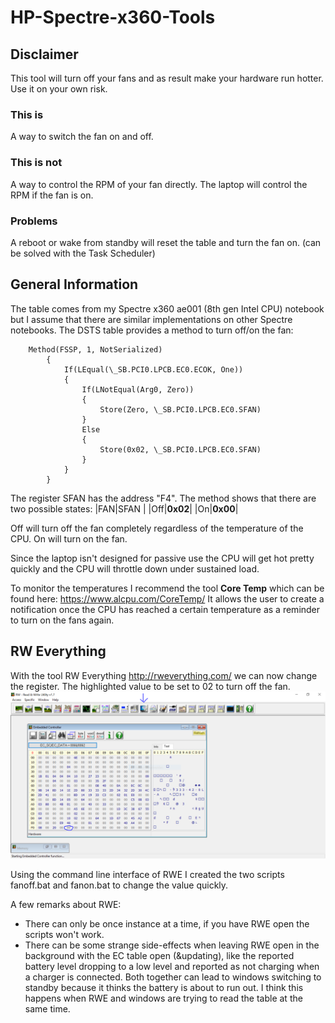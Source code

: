 # HP-Spectre-x360-Tools

## Disclaimer

This tool will turn off your fans and as result make your hardware run hotter. Use it on your own risk.

### This is 
A way to switch the fan on and off.

### This is not
A way to control the RPM of your fan directly. The laptop will control the RPM if the fan is on.

### Problems
A reboot or wake from standby will reset the table and turn the fan on. (can be solved with the Task Scheduler)

## General Information
The table comes from my Spectre x360 ae001 (8th gen Intel CPU) notebook but I assume that there are similar implementations on other Spectre notebooks.
The DSTS table provides a method to turn off/on the fan:

    	Method(FSSP, 1, NotSerialized)
			{
				If(LEqual(\_SB.PCI0.LPCB.EC0.ECOK, One))
				{
					If(LNotEqual(Arg0, Zero))
					{
						Store(Zero, \_SB.PCI0.LPCB.EC0.SFAN)
					}
					Else
					{
						Store(0x02, \_SB.PCI0.LPCB.EC0.SFAN)
					}
				}
			}
The register SFAN has the address "F4". The method shows that there are two possible states:
|FAN|SFAN |
|Off|**0x02**|
|On|**0x00**|

Off will turn off the fan completely regardless of the temperature of the CPU.
On will turn on the fan. 

Since the laptop isn't designed for passive use the CPU will get hot pretty quickly and the CPU will throttle down under sustained load.

To monitor the temperatures I recommend the tool **Core Temp** which can be found here: https://www.alcpu.com/CoreTemp/
It allows the user to create a notification once the CPU has reached a certain temperature as a reminder to turn on the fans again.

## RW Everything
With the tool RW Everything http://rweverything.com/ we can now change the register. The highlighted value to be set to 02 to turn off the fan.
![RWE](https://raw.githubusercontent.com/maisi/HP-Spectre-x360-Tools/master/Screenshot.PNG)

Using the command line interface of RWE I created the two scripts fanoff.bat and fanon.bat to change the value quickly.

A few remarks about RWE:

 - There can only be once instance at a time, if you have RWE open the scripts won't work.
 - There can be some strange side-effects when leaving RWE open in the background with the EC table open (&updating), like the reported battery level dropping to a low level and reported as not charging when a charger is connected. Both together can lead to windows switching to standby because it thinks the battery is about to run out. I think this happens when RWE and windows are trying to read the table at the same time.
